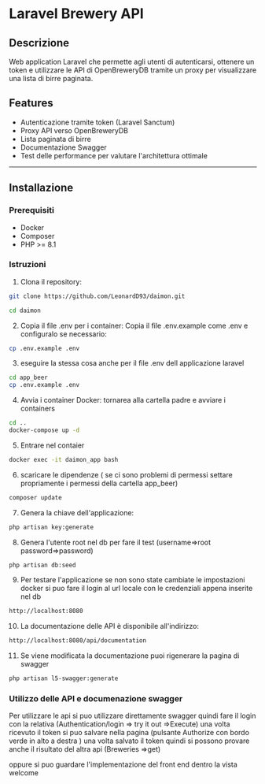 # Laravel Brewery API

## Descrizione
Web application Laravel che permette agli utenti di autenticarsi, ottenere un token e utilizzare le API di OpenBreweryDB tramite un proxy per visualizzare una lista di birre paginata.

## Features
- Autenticazione tramite token (Laravel Sanctum)
- Proxy API verso OpenBreweryDB
- Lista paginata di birre
- Documentazione Swagger
- Test delle performance per valutare l'architettura ottimale

---

## Installazione

### Prerequisiti
- Docker
- Composer
- PHP >= 8.1

### Istruzioni
1. Clona il repository:
```bash
git clone https://github.com/LeonardD93/daimon.git

cd daimon
```

2. Copia il file .env per i container: Copia il file .env.example come .env e configuralo se necessario: 
```bash
cp .env.example .env

```

3. eseguire la stessa cosa anche per il file .env dell applicazione laravel
```bash
cd app_beer
cp .env.example .env

```

4. Avvia i container Docker:
tornarea alla cartella padre e avviare i containers
```bash
cd ..
docker-compose up -d

```

5. Entrare nel contaier 
```bash
docker exec -it daimon_app bash
```

6. scaricare le dipendenze ( se ci sono problemi di permessi settare propriamente i permessi della cartella app_beer)
```bash
composer update
```

7. Genera la chiave dell'applicazione:
```bash
php artisan key:generate

```
8. Genera l'utente root nel db per fare il test (username=>root  password=>password)
```bash
php artisan db:seed

```

9. Per testare l'applicazione se non sono state cambiate le impostazioni docker si puo fare il login al url locale con le credenziali appena inserite nel db
```bash
http://localhost:8080

```

10. La documentazione delle API è disponibile all'indirizzo:
```bash
http://localhost:8080/api/documentation

```

11. Se viene modificata la documentazione puoi rigenerare la pagina di swagger
```bash
php artisan l5-swagger:generate

```

### Utilizzo delle API e documenazione swagger

Per utilizzare le api si puo utilizzare direttamente swagger
quindi fare il login con la relativa  (Authentication/login => try it out =>Execute)
una volta ricevuto il token si puo salvare nella pagina (pulsante Authorize con bordo verde in alto a destra )
una volta salvato il token quindi si possono provare anche il risultato del altra api (Breweries =>get)

oppure si puo guardare l'implementazione del front end dentro la vista welcome